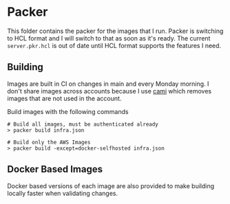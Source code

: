 # Packer

This folder contains the packer for the images that I run. Packer is switching to HCL format and I will switch to that as soon as it's ready. The current `server.pkr.hcl` is out of date until HCL format supports the features I need.

## Building

Images are built in CI on changes in main and every Monday morning. I don't share images across accounts because I use [cami](https://github.com/lingrino/cami) which removes images that are not used in the account.

Build images with the following commands

```shell
# Build all images, must be authenticated already
> packer build infra.json

# Build only the AWS Images
> packer build -except=docker-selfhosted infra.json
```

## Docker Based Images

Docker based versions of each image are also provided to make building locally faster when validating changes.
